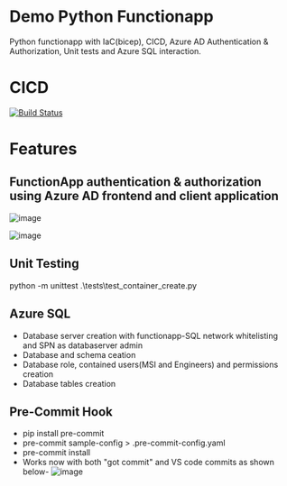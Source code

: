# Demo Python Functionapp
Python functionapp with IaC(bicep), CICD, Azure AD Authentication & Authorization, Unit tests and Azure SQL interaction.

# CICD
[![Build Status](https://dev.azure.com/bahrinipun/demo-python-functionapp/_apis/build/status/python-functionapp-cicd?branchName=main)](https://dev.azure.com/bahrinipun/demo-python-functionapp/_build/latest?definitionId=93&branchName=main)

# Features
## FunctionApp authentication & authorization using Azure AD frontend and client application
![image](https://user-images.githubusercontent.com/67367858/226348155-41b179d5-8c22-4ef6-a0e9-6c45fa2089b6.png)


![image](https://user-images.githubusercontent.com/67367858/226169287-8b3d4444-5ee3-4ea1-a32f-d8c0e97fc54e.png)

## Unit Testing
python -m unittest .\tests\test_container_create.py

## Azure SQL 
- Database server creation with functionapp-SQL network whitelisting and SPN as databaserver admin
- Database and schema ceation
- Database role, contained users(MSI and Engineers) and permissions creation
- Database tables creation

## Pre-Commit Hook
- pip install pre-commit
- pre-commit sample-config > .pre-commit-config.yaml
- pre-commit install
- Works now with both "got commit" and VS code commits as shown below-
  ![image](https://github.com/cloud-demo-projects/demo-python-functionapp/assets/67367858/338395f5-684b-47c3-aa3c-196d07f78636)

